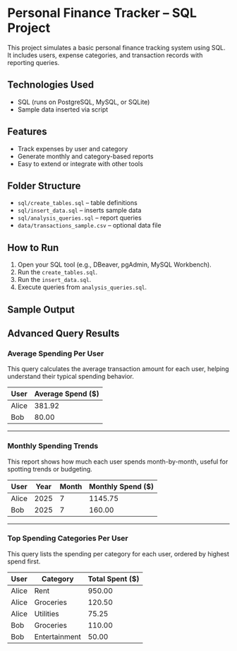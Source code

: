 # Personal Finance Tracker – SQL Project

This project simulates a basic personal finance tracking system using SQL. It includes users, expense categories, and transaction records with reporting queries.

## Technologies Used
- SQL (runs on PostgreSQL, MySQL, or SQLite)
- Sample data inserted via script

## Features
- Track expenses by user and category
- Generate monthly and category-based reports
- Easy to extend or integrate with other tools

## Folder Structure
- `sql/create_tables.sql` – table definitions
- `sql/insert_data.sql` – inserts sample data
- `sql/analysis_queries.sql` – report queries
- `data/transactions_sample.csv` – optional data file

## How to Run
1. Open your SQL tool (e.g., DBeaver, pgAdmin, MySQL Workbench).
2. Run the `create_tables.sql`.
3. Run the `insert_data.sql`.
4. Execute queries from `analysis_queries.sql`.

## Sample Output
## Advanced Query Results

### Average Spending Per User

This query calculates the average transaction amount for each user, helping understand their typical spending behavior.

| User  | Average Spend ($) |
|-------|-------------------|
| Alice | 381.92            |
| Bob   | 80.00             |

---

### Monthly Spending Trends

This report shows how much each user spends month-by-month, useful for spotting trends or budgeting.

| User  | Year | Month | Monthly Spend ($) |
|-------|------|-------|-------------------|
| Alice | 2025 | 7     | 1145.75           |
| Bob   | 2025 | 7     | 160.00            |

---

### Top Spending Categories Per User

This query lists the spending per category for each user, ordered by highest spend first.

| User  | Category      | Total Spent ($) |
|-------|---------------|-----------------|
| Alice | Rent          | 950.00          |
| Alice | Groceries     | 120.50          |
| Alice | Utilities     | 75.25           |
| Bob   | Groceries     | 110.00          |
| Bob   | Entertainment | 50.00           |


